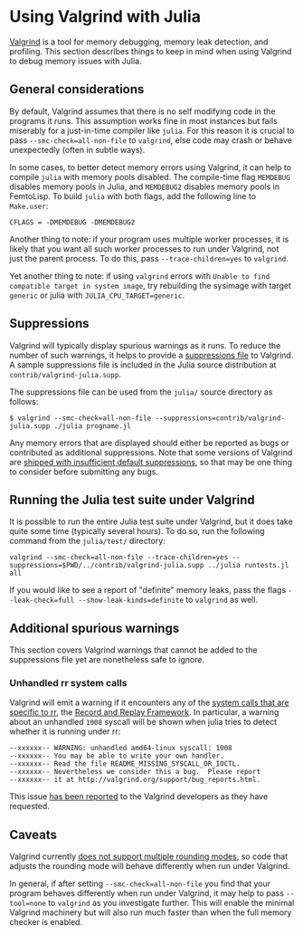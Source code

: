 # Using Valgrind with Julia

[Valgrind](https://valgrind.org/) is a tool for memory debugging, memory leak detection, and profiling.
 This section describes things to keep in mind when using Valgrind to debug memory issues with
Julia.

## General considerations

By default, Valgrind assumes that there is no self modifying code in the programs it runs.  This
assumption works fine in most instances but fails miserably for a just-in-time compiler like
`julia`.  For this reason it is crucial to pass `--smc-check=all-non-file` to `valgrind`, else
code may crash or behave unexpectedly (often in subtle ways).

In some cases, to better detect memory errors using Valgrind, it can help to compile `julia` with
memory pools disabled.  The compile-time flag `MEMDEBUG` disables memory pools in Julia, and
`MEMDEBUG2` disables memory pools in FemtoLisp.  To build `julia` with both flags, add the following
line to `Make.user`:

```make
CFLAGS = -DMEMDEBUG -DMEMDEBUG2
```

Another thing to note: if your program uses multiple worker processes, it is likely that you
want all such worker processes to run under Valgrind, not just the parent process.  To do this,
pass `--trace-children=yes` to `valgrind`.

Yet another thing to note: if using `valgrind` errors with `Unable to find compatible target in system image`,
try rebuilding the sysimage with target `generic` or julia with `JULIA_CPU_TARGET=generic`.

## Suppressions

Valgrind will typically display spurious warnings as it runs.  To reduce the number of such warnings,
it helps to provide a [suppressions file](https://valgrind.org/docs/manual/manual-core.html#manual-core.suppress)
to Valgrind.  A sample suppressions file is included in the Julia source distribution at `contrib/valgrind-julia.supp`.

The suppressions file can be used from the `julia/` source directory as follows:

```
$ valgrind --smc-check=all-non-file --suppressions=contrib/valgrind-julia.supp ./julia progname.jl
```

Any memory errors that are displayed should either be reported as bugs or contributed as additional
suppressions.  Note that some versions of Valgrind are [shipped with insufficient default suppressions](https://github.com/JuliaLang/julia/issues/8314#issuecomment-55766210),
so that may be one thing to consider before submitting any bugs.

## Running the Julia test suite under Valgrind

It is possible to run the entire Julia test suite under Valgrind, but it does take quite some
time (typically several hours).  To do so, run the following command from the `julia/test/` directory:

```
valgrind --smc-check=all-non-file --trace-children=yes --suppressions=$PWD/../contrib/valgrind-julia.supp ../julia runtests.jl all
```

If you would like to see a report of "definite" memory leaks, pass the flags `--leak-check=full --show-leak-kinds=definite`
to `valgrind` as well.

## Additional spurious warnings

This section covers Valgrind warnings that cannot be added to the
suppressions file yet are nonetheless safe to ignore.

### Unhandled rr system calls

Valgrind will emit a warning if it encounters any of the [system calls
that are specific to
rr](https://github.com/rr-debugger/rr/blob/master/src/preload/rrcalls.h),
the [Record and Replay Framework](https://rr-project.org/).  In
particular, a warning about an unhandled `1008` syscall will be shown
when julia tries to detect whether it is running under rr:

```
--xxxxxx-- WARNING: unhandled amd64-linux syscall: 1008
--xxxxxx-- You may be able to write your own handler.
--xxxxxx-- Read the file README_MISSING_SYSCALL_OR_IOCTL.
--xxxxxx-- Nevertheless we consider this a bug.  Please report
--xxxxxx-- it at http://valgrind.org/support/bug_reports.html.
```

This issue
[has been reported](https://bugs.kde.org/show_bug.cgi?id=446401)
to the Valgrind developers as they have requested.

## Caveats

Valgrind currently [does not support multiple rounding modes](https://bugs.kde.org/show_bug.cgi?id=136779),
so code that adjusts the rounding mode will behave differently when run under Valgrind.

In general, if after setting `--smc-check=all-non-file` you find that your program behaves differently
when run under Valgrind, it may help to pass `--tool=none` to `valgrind` as you investigate further.
 This will enable the minimal Valgrind machinery but will also run much faster than when the full
memory checker is enabled.
